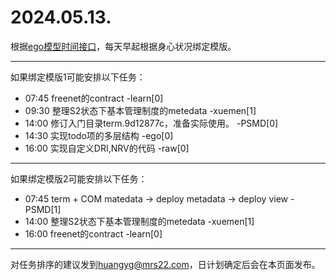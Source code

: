# 2024.05.13.

根据[ego模型时间接口](https://gitee.com/hyg/blog/blob/master/timeflow.md)，每天早起根据身心状况绑定模版。

---
如果绑定模版1可能安排以下任务：

- 07:45	freenet的contract -learn[0]
- 09:30	整理S2状态下基本管理制度的metedata -xuemen[1]
- 14:00	修订入门目录term.9d12877c，准备实际使用。 -PSMD[0]
- 14:30	实现todo项的多层结构 -ego[0]
- 16:00	实现自定义DRI,NRV的代码 -raw[0]

---
如果绑定模版2可能安排以下任务：

- 07:45	term + COM matedata -> deploy metadata -> deploy view -PSMD[1]
- 14:00	整理S2状态下基本管理制度的metedata -xuemen[1]
- 16:00	freenet的contract -learn[0]

---
对任务排序的建议发到<huangyg@mrs22.com>，日计划确定后会在本页面发布。